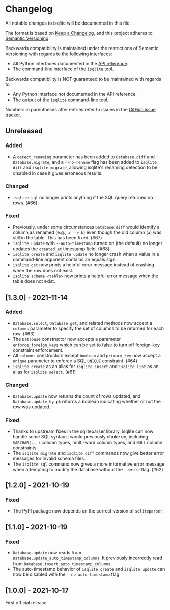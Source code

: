 # Changelog
All notable changes to isqlite will be documented in this file.

The format is based on [Keep a Changelog](https://keepachangelog.com/en/1.0.0/), and this project adheres to [Semantic Versioning](https://semver.org/spec/v2.0.0.html).

Backwards compatibility is maintained under the restrictions of Semantic Versioning with regards to the following interfaces:

- All Python interfaces documented in the [API reference](https://isqlite.readthedocs.io/en/stable/api.html).
- The command-line interface of the `isqlite` tool.

Backwards compatibility is NOT guaranteed to be maintained with regards to:

- Any Python interface not documented in the API reference.
- The output of the `isqlite` command-line tool.

Numbers in parentheses after entries refer to issues in the [GitHub issue tracker](https://github.com/iafisher/isqlite/issues).


## Unreleased
### Added
- A `detect_renaming` parameter has been added to `Database.diff` and `Database.migrate`, and a `--no-rename` flag has been added to `isqlite diff` and `isqlite migrate`, allowing isqlite's renaming detection to be disabled in case it gives erroneous results.

### Changed
- `isqlite sql` no longer prints anything if the SQL query returned no rows. (#66)

### Fixed
- Previously, under some circumstances `Database.diff` would identify a column as renamed (e.g., `a --> b`) even though the old column (`a`) was still in the table. This has been fixed. (#67)
- `isqlite update` with `--auto-timestamp` turned on (the default) no longer updates the `created_at` timestamp field. (#68)
- `isqlite create` and `isqlite update` no longer crash when a value in a command-line argument contains an equals sign.
- `isqlite get` now prints a helpful error message instead of crashing when the row does not exist.
- `isqlite schema <table>` now prints a helpful error message when the table does not exist.


## [1.3.0] - 2021-11-14
### Added
- `Database.select`, `Database.get`, and related methods now accept a `columns` parameter to specify the set of columns to be returned for each row. (#63)
- The `Database` constructor now accepts a parameter `enforce_foreign_keys` which can be set to false to turn off foreign-key constraint enforcement.
- All `columns` constructors except `boolean` and `primary_key` now accept a `unique` parameter to enforce a SQL `UNIQUE` constraint. (#64)
- `isqlite create` as an alias for `isqlite insert` and `isqlite list` as an alias for `isqlite select`. (#61)

### Changed
- `Database.update` now returns the count of rows updated, and `Database.update_by_pk` returns a boolean indicating whether or not the row was updated.

### Fixed
- Thanks to upstream fixes in the sqliteparser library, isqlite can now handle some SQL syntax it would previously choke on, including `VARCHAR(...)` column types, multi-word column types, and `NULL` column constraints.
- The `isqlite migrate` and `isqlite diff` commands now give better error messages for invalid schema files.
- The `isqlite sql` command now gives a more informative error message when attempting to modify the database without the `--write` flag. (#62)


## [1.2.0] - 2021-10-19
### Fixed
- The PyPI package now depends on the correct version of `sqliteparser`.


## [1.1.0] - 2021-10-19
### Fixed
- `Database.update` now reads from `Database.update_auto_timestamp_columns`. It previously incorrectly read from `Database.insert_auto_timestamp_columns`.
- The auto-timestamp behavior of `isqlite create` and `isqlite update` can now be disabled with the `--no-auto-timestamp` flag.


## [1.0.0] - 2021-10-17
First official release.
